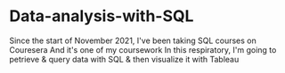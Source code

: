 # Data-analysis-with-SQL
Since the start of November 2021, I've been taking SQL courses on Couresera
And it's one of my coursework
In this respiratory, I'm going to petrieve & query data with SQL & then visualize it with Tableau
